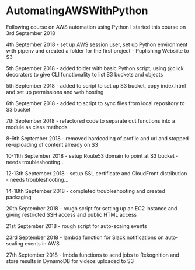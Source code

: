 # AutomatingAWSWithPython
Following course on AWS automation using Python
I started this course on 3rd September 2018

4th September 2018 - set up AWS session user, set up Python environment with pipenv and created a folder for the first project - Puplishing Websiite to S3

5th September 2018 - added folder with basic Python script, using @click decorators to give CLI functionality to list S3 buckets and objects

5th September 2018 - added to script to set up S3 bucket, copy index.html and set up permissions and web hosting

6th September 2018 - added to script to sync files from local repository to S3 bucket

7th September 2018 - refactored code to separate out functions into a module as class methods

8-9th September 2018 - removed hardcoding of profile and url and stopped re-uploading of content already on S3

10-11th September 2018 - setup Route53 domain to point at S3 bucket - needs troubleshooting...

12-13th September 2018 - setup SSL certificate and CloudFront distribution - needs troubleshooting...

14-18th September 2018 - completed troubleshooting and created packaging

20th September 2018 - rough script for setting up an EC2 instance and giving restricted SSH access and public HTML access

21st September 2018 - rough script for auto-scaing events

23rd September 2018 - lambda function for Slack notifications on auto-scaling events in AWS

27th September 2018 - lmbda functions to send jobs to Rekognition and store results in DynamoDB for videos uploaded to S3